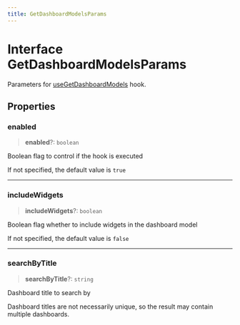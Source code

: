 ```yaml
---
title: GetDashboardModelsParams
---
```


# Interface GetDashboardModelsParams

Parameters for [useGetDashboardModels](../fusion-assets/function.useGetDashboardModels.md) hook.

## Properties

### enabled

> **enabled**?: `boolean`

Boolean flag to control if the hook is executed

If not specified, the default value is `true`

***

### includeWidgets

> **includeWidgets**?: `boolean`

Boolean flag whether to include widgets in the dashboard model

If not specified, the default value is `false`

***

### searchByTitle

> **searchByTitle**?: `string`

Dashboard title to search by

Dashboard titles are not necessarily unique, so the result may contain multiple dashboards.
